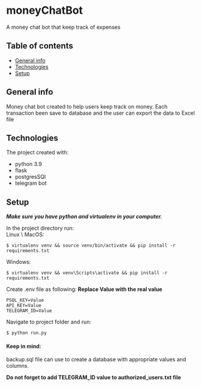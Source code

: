 # moneyChatBot
A money chat bot that keep track of expenses
## Table of contents
* [General info](#general-info)
* [Technologies](#technologies)
* [Setup](#setup)

## **General info** 
Money chat bot created to help users keep track on money.
Each transaction been save to database and the user can export the data to Excel file


## **Technologies** 
The project created with:
* python 3.9
* flask
* postgresSQl 
* telegram bot 

## **Setup**
***Make sure you have python and virtualenv in your computer.***


In the project  directory run:  
Linux \ MacOS:
```
$ virtualenv venv && source venv/bin/activate && pip install -r requirements.txt
```
Windows:
```
$ virtualenv venv && venv\Scripts\activate && pip install -r requirements.txt
```

Create .env file as following:
**Replace Value with the real value**

```
PSQL_KEY=Value
API_KEY=Value
TELEGRAM_ID=Value
```

Navigate to project folder and run:
```
$ python run.py
```

#### Keep in mind:
backup.sql file can use to create a database with appropriate values and columns.

**Do not forget to add TELEGRAM_ID value to authorized_users.txt file**